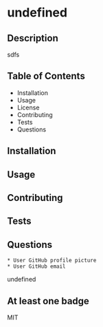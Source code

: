 
    
  # undefined
  ## Description
  sdfs
  ## Table of Contents
  * Installation
  * Usage
  * License
  * Contributing
  * Tests
  * Questions
  ## Installation
  ## Usage
  ## Contributing
  ## Tests
  ## Questions
    * User GitHub profile picture
    * User GitHub email

  undefined
  ## At least one badge
  MIT
  
  
  
  
    
  
  